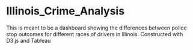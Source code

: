 # Illinois_Crime_Analysis
This is meant to be a dashboard showing the differences between police stop outcomes for different races of drivers in Illinois. Constructed with D3.js and Tableau
